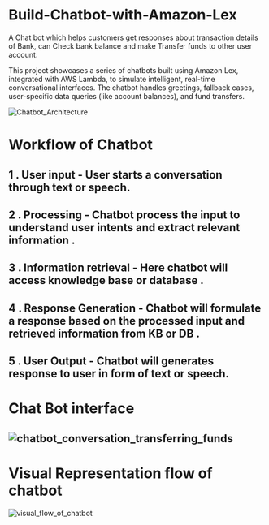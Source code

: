 # Build-Chatbot-with-Amazon-Lex
A Chat bot which helps customers get responses about  transaction details of Bank, can Check bank balance and make Transfer funds to other user account.

This project showcases a series of chatbots built using Amazon Lex, integrated with AWS Lambda, to simulate intelligent, real-time conversational interfaces. The chatbot handles greetings, fallback cases, user-specific data queries (like account balances), and fund transfers. 

![Chatbot_Architecture](https://github.com/user-attachments/assets/3fd1268a-e709-45e6-a9e1-7047950fc457)
# Workflow of Chatbot 
**1 . User input** - User starts a conversation through text or speech.
---
**2 . Processing** -  Chatbot process the input to understand user intents and extract relevant                         information .
---
**3 . Information retrieval** - Here chatbot will access knowledge base or database .
---
**4 . Response Generation** - Chatbot will formulate a response based on the processed input and retrieved information from KB or DB .
---
**5 . User Output**  - Chatbot will generates response to user in form of text or speech.
---
# Chat Bot interface
![chatbot_conversation_transferring_funds](https://github.com/user-attachments/assets/bb39891b-a30e-45b5-bbae-a1127b1a7335)
---
# Visual Representation flow of chatbot 
![visual_flow_of_chatbot](https://github.com/user-attachments/assets/587db69f-b7bd-4f66-bacb-2ab012a3d2d8)




